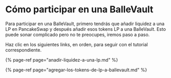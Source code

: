 # Cómo participar en una BalleVault

Para participar en una BalleVault, primero tendrás que añadir liquidez a una LP en PancakeSwap y después añadir esos tokens LP a una BalleVault. Esto puede sonar complicado pero no te preocupes, iremos paso a paso.

Haz clic en los siguientes links, en orden, para seguir con el tutorial correspondiente. 





{% page-ref page="anadir-liquidez-a-una-lp.md" %}

{% page-ref page="agregar-los-tokens-de-lp-a-ballevault.md" %}




